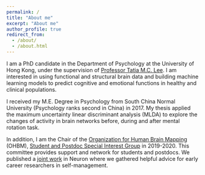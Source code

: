 ```yaml
---
permalink: /
title: "About me"
excerpt: "About me"
author_profile: true
redirect_from: 
  - /about/
  - /about.html
---
```


I am a PhD candidate in the Department of Psychology at the University of Hong Kong, under the supervision of [Professor Tatia M.C. Lee](https://www.psychology.hku.hk/neuropsy/lab/?page_id=368). I am interested in using functional and structural brain data and building machine learning models to predict cognitive and emotional functions in healthy and clinical populations.

I received my M.E. Degree in Psychology from South China Normal University (Psychology ranks second in China) in 2017. My thesis applied the maximum uncertainty linear discriminant analysis (MLDA) to explore the changes of activity in brain networks before, during and after mental rotation task.

In addition, I am the Chair of the [Organization for Human Brain Mapping](https://www.humanbrainmapping.org/i4a/pages/index.cfm?pageid=3267&pageid=1) (OHBM), [Student and Postdoc Special Interest Group](https://www.ohbmtrainees.com/) in 2019-2020. This committee provides support and network for students and postdocs. We published a [joint work](https://www.researchgate.net/publication/340845120_Effective_Self-Management_for_Early_Career_Researchers_in_the_Natural_and_Life_Sciences) in Neuron where we gathered helpful advice for early career researchers in self-management.
